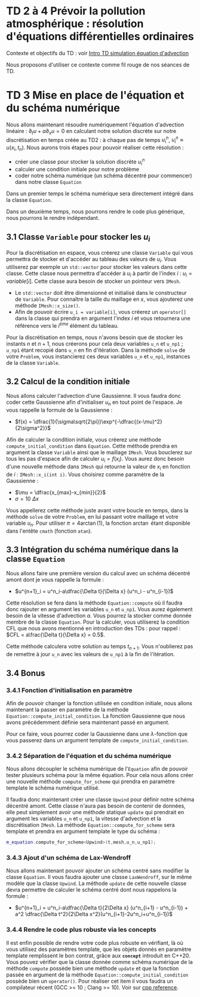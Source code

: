 # TD 2 à 4 Prévoir la pollution atmosphérique : résolution d'équations différentielles ordinaires

Contexte et objectifs du TD : voir [Intro TD simulation équation d'advection](TD2-5_intro.md)

Nous proposons d'utiliser ce contexte comme fil rouge de nos séances de TD.

# TD 3 Mise en place de l'équation et du schéma numérique

Nous allons maintenant résoudre numériquement l'équation d'advection linéaire :
$\partial_t u+a \partial_x u = 0$ en calculant notre solution discrète sur notre discrétisation en temps créée au TD2 : à chaque pas de temps $u_i^n$, $u_i^n\approx u(x_i,t_n)$. Nous aurons trois étapes pour pouvoir réaliser cette résolution :

- créer une classe pour stocker la solution discrète $u_i^n$
- calculer une condition initiale pour notre problème
- coder notre schéma numérique (un schéma décentré pour commencer) dans notre classe `Equation`

Dans un premier temps le schéma numérique sera directement intégré dans la classe `Equation`.

Dans un deuxième temps, nous pourrons rendre le code plus générique, nous pourrons le rendre indépendant.

## 3.1 Classe `Variable` pour stocker les $u_i$

Pour la discrétisation en espace, vous créerez une classe `Variable` qui vous permettra de stocker et d'accéder au tableau des valeurs de $u_i$. Vous utiliserez par exemple un `std::vector` pour stocker les valeurs dans cette classe. Cette classe nous permettra d'accéder à $u_i$ à partir de l'index $i$ : $u_i = variable[i]$. Cette classe aura besoin de stocker un pointeur vers `IMesh`.

- Le `std::vector` doit être dimensionné et initialisé dans le constructeur de `Variable`. Pour connaître la taille du maillage en $x$, vous ajouterez une méthode `IMesh::x_size()`.
- Afin de pouvoir écrire `u_i = variable[i]`, vous créerez un `operator[]` dans la classe qui prendra en argument l'index $i$ et  vous retournera une référence vers le $i^{ème}$ élément du tableau.

Pour la discrétisation en temps, nous n'avons besoin que de stocker les instants $n$ et $n+1$, nous créerons pour cela deux variables `u_n` et `u_np1` ; `u_np1` étant recopié dans `u_n` en fin d'itération. Dans la méthode `solve` de votre `Problem`, vous instancierez ces deux variables `u_n` et `u_np1`, instances de la classe `Variable`.

## 3.2 Calcul de la condition initiale

Nous allons calculer l'advection d'une Gaussienne. Il vous faudra donc coder cette Gaussienne afin d'initialiser $u_n$ en tout point de l'espace. Je vous rappelle la formule de la Gaussienne :

- $f(x) = \dfrac{1}{\sigma\sqrt{2\pi}}\exp^{-\dfrac{(x-\mu)^2}{2\sigma^2}}$

Afin de calculer la condition initiale, vous créerez une méthode `compute_initial_condition` dans `Equation`. Cette méthode prendra en argument la classe `Variable` ainsi que le maillage `IMesh`. Vous bouclerez sur tous les pas d'espace afin de calculer $u_i = f(x_i)$. Vous aurez donc besoin d'une nouvelle méthode dans `IMesh` qui retourne la valeur de $x_i$ en fonction de $i$ : `IMesh::x_i(int i)`. Vous choisirez comme paramètre de la Gaussienne :

- $\mu = \dfrac{x_{max}-x_{min}}{2}$
- $\sigma = 10 \ \Delta x$

Vous appellerez cette méthode juste avant votre boucle en temps, dans la méthode `solve` de votre `Problem`, en lui passant votre maillage et votre variable $u_n$. Pour utiliser $\pi = 4 \arctan(1)$, la fonction $\arctan$ étant disponible dans l'entête `cmath` (fonction `atan`).

## 3.3 Intégration du schéma numérique dans la classe `Equation`

Nous allons faire une première version du calcul avec un schéma décentré amont dont je vous rappelle la formule :

- $u^{n+1}_i = u^n_i-a\dfrac{\Delta t}{\Delta x} (u^n_i - u^n_{i-1})$

Cette résolution se fera dans la méthode `Equation::compute` où il faudra donc rajouter en argument les variables `u_n` et `u_np1`.
Vous aurez également besoin de la vitesse d'advection $a$. Vous pourrez la stocker comme donnée membre de la classe `Equation`. Pour la calculer, vous utiliserez la condition CFL que nous avons mentionné en introduction des TDs : pour rappel : $CFL = a\frac{\Delta t}{\Delta x} = 0.5$.

Cette méthode calculera votre solution au temps $t_{n+1}$. Vous n'oublierez pas de remettre à jour `u_n` avec les valeurs de `u_np1` à la fin de l'itération.

## 3.4 Bonus

### 3.4.1 Fonction d'initialisation en paramètre

Afin de pouvoir changer la fonction utilisée en condition initiale, nous allons maintenant la passer en paramètre de la méthode `Equation::compute_initial_condition`. La fonction Gaussienne que nous avons précédemment définie sera maintenant passé en argument.

Pour ce faire, vous pourrez coder la Gaussienne dans une $\lambda$-fonction que vous passerez dans un argument template de `compute_initial_condition`.

### 3.4.2 Séparation de l'équation et du schéma numérique

Nous allons découpler le schéma numérique de l'`Equation` afin de pouvoir tester plusieurs schéma pour la même équation. Pour cela nous allons créer une nouvelle méthode `compute_for_scheme` qui prendra en paramètre template le schéma numérique utilisé.

Il faudra donc maintenant créer une classe `Upwind` pour définir notre schéma décentré amont. Cette classe n'aura pas besoin de contenir de données, elle peut simplement avoir une méthode statique `update` qui prendrait en argument les variables `u_n` et `u_np1`, la vitesse d'advection et la discrétisation `IMesh`. La méthode `Equation::compute_for_scheme` sera template et prendra en argument template le type du schéma :

```c++
m_equation.compute_for_scheme<Upwind>(t,mesh,u_n,u_np1);
```

### 3.4.3 Ajout d'un schéma de Lax-Wendroff

Nous allons maintenant pouvoir ajouter un schéma centré sans modifier la classe `Equation`. Il vous faudra ajouter une classe `LaxWendroff`, sur le même modèle que la classe `Upwind`. La méthode `update` de cette nouvelle classe devra permettre de calculer le schéma centré dont nous rappelons la formule :
- $u^{n+1}_i = u^n_i-a\dfrac{\Delta t}{2\Delta x} (u^n_{i+1} - u^n_{i-1}) + a^2 \dfrac{\Delta t^2}{2\Delta x^2}(u^n_{i+1}-2u^n_i+u^n_{i-1})$

### 3.4.4 Rendre le code plus robuste via les concepts

Il est enfin possible de rendre votre code plus robuste en vérifiant, là où vous utilisez des paramètres template, que les objets donnés en paramètre template remplissent le bon contrat, grâce aux **`concept`** introduit en C++20. Vous pouvez vérifier que la classe donnée comme schéma numérique de la méthode `compute` possède bien une méthode `update` et que la fonction passée en argument de la méthode `Equation::compute_initial_condition` possède bien un `operator()`. Pour réaliser cet item il vous faudra un compilateur récent (GCC >= 10 ; Clang >= 10). Voir sur  [cpp reference](https://en.cppreference.com/w/cpp/concepts).
